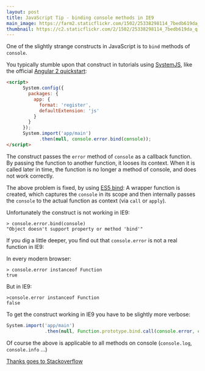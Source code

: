 ```yaml
---
layout: post
title: JavaScript Tip - binding console methods in IE9
main_image: https://farm2.staticflickr.com/1502/25338298114_7bedb619da_z.jpg
thumbnail: https://c2.staticflickr.com/2/1502/25338298114_7bedb619da_q.jpg
---
```


One of the slightly strange constructs in JavaScript is to `bind` methods of `console`.

You typically stumble upon that construct in tutorials using [SystemJS](https://github.com/systemjs/systemjs), like the official [Angular 2 quickstart](https://angular.io/docs/ts/latest/quickstart.html):

```html
<script>
      System.config({
        packages: {        
          app: {
            format: 'register',
            defaultExtension: 'js'
          }
        }
      });
      System.import('app/main')
            .then(null, console.error.bind(console));
</script>
```
The construct passes the `error` method of `console` as a callback function. By passing the function to another function, it looses its context. When it is called later in time, the function is no longer a method of console, and does not work correctly.

The above problem is fixed, by using [ES5 bind](https://developer.mozilla.org/en/docs/Web/JavaScript/Reference/Global_objects/Function/bind): A wrapper function is created, which captures the `console` in its scope and then internally passes the `console` to the actual function as context (via `call` or `apply`).

Unfortunately the construct is not working in IE9:

    > console.error.bind(console) 
    "Object doesn't support property or method 'bind'" 

If you dig a little deeper, you find out that `console.error` is not a real function in IE9:

In every modern browser:

    > console.error instanceof Function
    true

But in IE9:

    >console.error instanceof Function 
    false 

To get the construct working in IE9 you have to be slightly more verbose:

```javascript
System.import('app/main')
              .then(null, Function.prototype.bind.call(console.error, console));
```
                
Of course the above is applicable to all methods on console (`console.log`, `console.info` ...)
              
[Thanks goes to Stackoverflow](http://stackoverflow.com/questions/14233258/why-cant-i-bind-directly-console-log-on-ie9-with-developer-tools-open)
